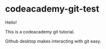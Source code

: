 # codeacademy-git-test
 Hello!

This is a codeacademy git tutorial.

Github desktop makes interacting with git easy.
